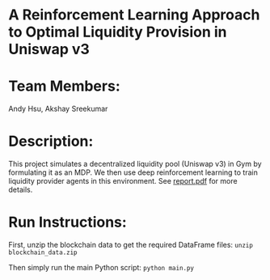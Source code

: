 # A Reinforcement Learning Approach to Optimal Liquidity Provision in Uniswap v3

# Team Members:
Andy Hsu, Akshay Sreekumar

# Description:
This project simulates a decentralized liquidity pool (Uniswap v3) in Gym by formulating it as an MDP. We then use deep reinforcement learning to train liquidity provider agents in this environment. See [report.pdf](report.pdf) for more details.

# Run Instructions:
First, unzip the blockchain data to get the required DataFrame files:
`unzip blockchain_data.zip`

Then simply run the main Python script:
`python main.py`
